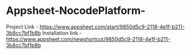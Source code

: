 # Appsheet-NocodePlatform-

Project Link - https://www.appsheet.com/start/9850d5c9-2118-4e1f-b211-3b8cc7bf1b8b
Installation link - https://www.appsheet.com/newshortcut/9850d5c9-2118-4e1f-b211-3b8cc7bf1b8b
